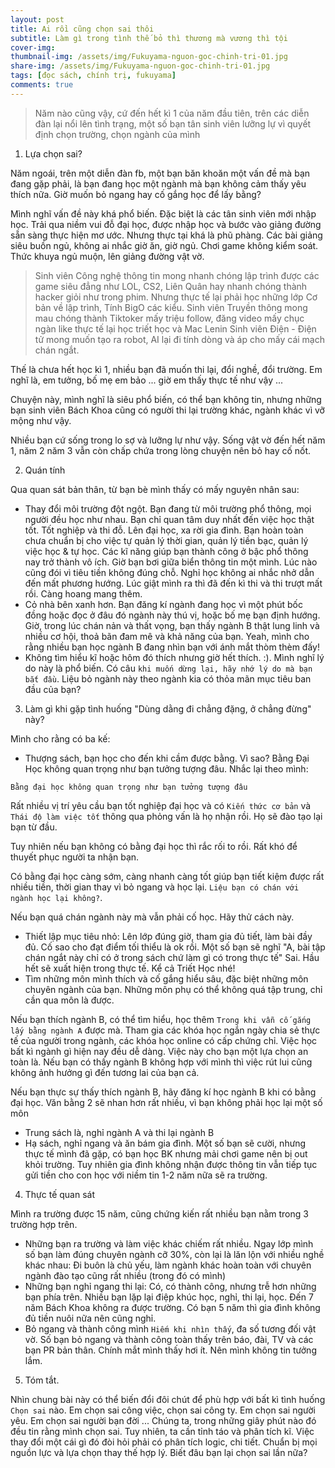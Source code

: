 ```yaml
---
layout: post
title: Ai rồi cũng chọn sai thôi 
subtitle: Làm gì trong tình thế bỏ thì thương mà vương thì tội
cover-img: 
thumbnail-img: /assets/img/Fukuyama-nguon-goc-chinh-tri-01.jpg
share-img: /assets/img/Fukuyama-nguon-goc-chinh-tri-01.jpg
tags: [đọc sách, chính trị, fukuyama]
comments: true
---
```


> Năm nào cũng vậy, cứ đến hết kì 1 của năm đầu tiên, trên các diễn đàn lại nổi lên tình trạng, một số bạn tân sinh viên lưỡng lự vì quyết định chọn trường, chọn ngành của mình
>
1. Lựa chọn sai?

Năm ngoái, trên một diễn đàn fb, một bạn băn khoăn một vấn đề mà bạn đang gặp phải, là bạn đang học một ngành mà bạn không cảm thấy yêu thích nữa. Giờ muốn bỏ ngang hay cố gắng học để lấy bằng? 

Mình nghĩ vấn đề này khá phổ biến. Đặc biệt là các tân sinh viên mới nhập học. Trải qua niềm vui đỗ đại học, được nhập học và bước vào giảng đường sẵn sàng thực hiện mơ ước. Nhưng thực tại khá là phũ phàng. Các bài giảng siêu buồn ngủ, không ai nhắc giờ ăn, giờ ngủ. Chơi game không kiểm soát. Thức khuya ngủ muộn, lên giảng đường vật vờ. 

> Sinh viên Công nghệ thông tin mong nhanh chóng lập trình được các game siêu đẳng như LOL, CS2, Liên Quân hay nhanh chóng thành hacker giỏi như trong phim. Nhưng thực tế lại phải học những lớp Cơ bản về lập trình, Tính BigO các kiểu.
> Sinh viên Truyền thông mong mau chóng thành Tiktoker mấy triệu follow, đăng video mấy chục ngàn like thực tế lại học triết học và Mac Lenin
> Sinh viên Điện - Điện tử mong muốn tạo ra robot, AI lại đi tính dòng và áp cho mấy cái mạch chán ngắt.
>
Thế là chưa hết học kì 1, nhiều bạn đã muốn thi lại, đổi nghề, đổi trường. Em nghĩ là, em tưởng, bố mẹ em bảo ... giờ em thấy thực tế như vậy ...

Chuyện này, mình nghĩ là siêu phổ biến, có thể bạn không tin, nhưng những bạn sinh viên Bách Khoa cũng có người thi lại trường khác, ngành khác vì vỡ mộng như vậy. 

Nhiều bạn cứ sống trong lo sợ và lưỡng lự như vậy. Sống vật vờ đến hết năm 1, năm 2 năm 3 vẫn còn chấp chứa trong lòng chuyện nên bỏ hay cố nốt. 

2. Quán tính 

Qua quan sát bản thân, từ bạn bè mình thấy có mấy nguyên nhân sau:

- Thay đổi môi trường đột ngột. Bạn đang từ môi trường phổ thông, mọi người đều học như nhau. Bạn chỉ quan tâm duy nhất đến việc học thật tốt. Tốt nghiệp và thi đỗ. Lên đại học, xa rời gia đình. Bạn hoàn toàn chưa chuẩn bị cho việc tự quản lý thời gian, quản lý tiền bạc, quản lý việc học & tự học. Các kĩ năng giúp bạn thành công ở bậc phổ thông nay trở thành vô ích. Giờ bạn bơi giữa biển thông tin một mình. Lúc nào cũng đói vì tiêu tiền không đúng chỗ. Nghỉ học không ai nhắc nhở dẫn đến mất phương hướng. Lúc giật mình ra thì đã đến kì thi và thi trượt mất rồi. Càng hoang mang thêm.
- Cỏ nhà bên xanh hơn. Bạn đăng kí ngành đang học vì một phút bốc đồng hoặc đọc ở đâu đó ngành này thú vị, hoặc bố mẹ bạn định hướng. Giờ, trong lúc chán nản và thất vọng, bạn thấy ngành B thật lung linh và nhiều cơ hội, thoả bãn đam mê và khả năng của bạn. Yeah, mình cho rằng nhiều bạn học ngành B đang nhìn bạn với ánh mắt thòm thèm đấy!
- Không tìm hiểu kĩ hoặc hôm đó thích nhưng giờ hết thích. :). Mình nghĩ lý do này là phổ biến. Có câu `khi muốn dừng lại, hãy nhớ lý do mà bạn bắt đầu`. Liệu bỏ ngành này theo ngành kia có thỏa mãn mục tiêu ban đầu của bạn?

3. Làm gì khi gặp tình huống "Dùng dằng đi chẳng đặng, ở chẳng đừng" này?

Mình cho rằng có ba kế:
- Thượng sách, bạn học cho đến khi cầm được bằng. Vì sao? Bằng Đại Học không quan trọng như bạn tưởng tượng đâu. Nhắc lại theo mình: 

`Bằng đại học không quan trọng như bạn tưởng tượng đâu`

Rất nhiều vị trí yêu cầu bạn tốt nghiệp đại học và có `Kiến thức cơ bản` và `Thái độ làm việc tốt` thông qua phỏng vấn là họ nhận rồi. Họ sẽ đào tạo lại bạn từ đầu. 

Tuy nhiên nếu bạn không có bằng đại học thì rắc rối to rồi. Rất khó để thuyết phục người ta nhận bạn. 

Có bằng đại học càng sớm, càng nhanh càng tốt giúp bạn tiết kiệm được rất nhiều tiền, thời gian thay vì bỏ ngang và học lại. `Liệu bạn có chán với ngành học lại không?`.

Nếu bạn quá chán ngành này mà vẫn phải cố học. Hãy thử cách này.
- Thiết lập mục tiêu nhỏ: Lên lớp đúng giờ, tham gia đủ tiết, làm bài đầy đủ. Cố sao cho đạt điểm tối thiểu là ok rồi. Một số bạn sẽ nghĩ "A, bài tập chán ngắt này chỉ có ở trong sách chứ làm gì có trong thực tế" Sai. Hầu hết sẽ xuất hiện trong thực tế. Kể cả Triết Học nhé!
- Tìm những môn mình thích và cố gắng hiểu sâu, đặc biệt những môn chuyên ngành của bạn. Những môn phụ có thể không quá tập trung, chỉ cần qua môn là được. 

Nếu bạn thích ngành B, có thể tìm hiểu, học thêm `Trong khi vẫn cố gắng lấy bằng ngành A` được mà. Tham gia các khóa học ngắn ngày chia sẻ thực tế của người trong ngành, các khóa học online có cấp chứng chỉ. Việc học bất kì ngành gì hiện nay đều dễ dàng. Việc này cho bạn một lựa chọn an toàn là. Nếu bạn có thấy ngành B không hợp với mình thì việc rút lui cũng không ảnh hưởng gì đến tương lai của bạn cả.

Nếu bạn thực sự thấy thích ngành B, hãy đăng kí học ngành B khi có bằng đại học. Văn bằng 2 sẽ nhan hơn rất nhiều, vì bạn không phải học lại một số môn

- Trung sách là, nghỉ ngành A và thi lại ngành B
- Hạ sách, nghỉ ngang và ăn bám gia đình. 
Một số bạn sẽ cười, nhưng thực tế mình đã gặp, có bạn học BK nhưng mải chơi game nên bị out khỏi trường. Tuy nhiên gia đình không nhận được thông tin vẫn tiếp tục gửi tiền cho con học với niềm tin 1-2 năm nữa sẽ ra trường. 

4. Thực tế quan sát

Mình ra trường được 15 năm, cũng chứng kiến rất nhiều bạn nằm trong 3 trường hợp trên. 
- Những bạn ra trường và làm việc khác chiếm rất nhiều. Ngay lớp mình số bạn làm đúng chuyên ngành cỡ 30%, còn lại là lăn lộn với nhiều nghề khác nhau: Đi buôn là chủ yếu, làm ngành khác hoàn toàn với chuyên ngành đào tạo cũng rất nhiều (trong đó có mình)
- Những bạn nghỉ ngang thi lại: Có, có thành công, nhưng trễ hơn những bạn phía trên. Nhiều bạn lặp lại điệp khúc học, nghỉ, thi lại, học. Đến 7 năm Bách Khoa không ra được trường. Có bạn 5 năm thì gia đình không đủ tiền nuôi nữa nên cũng nghỉ.
- Bỏ ngang và thành công mình `Hiếm khi nhìn thấy`, đa số tương đối vật vờ. Số bạn bỏ ngang và thành công toàn thấy trên báo, đài, TV và các bạn PR bản thân. Chính mắt mình thấy hơi ít. Nên mình không tin tưởng lắm.

5. Tóm tắt.

Nhìn chung bài này có thể biến đổi đôi chút để phù hợp với bất kì tình huống `Chọn sai` nào. Em chọn sai công việc, chọn sai công ty. Em chọn sai người yêu. Em chọn sai người bạn đời ... Chúng ta, trong những giây phút nào đó đều tin rằng mình chọn sai. Tuy nhiên, ta cần tỉnh táo và phân tích kĩ. Việc thay đổi một cái gì đó đòi hỏi phải có phân tích logic, chi tiết. Chuẩn bị mọi nguồn lực và lựa chọn thay thế hợp lý. Biết đâu bạn lại chọn sai lần nữa?
